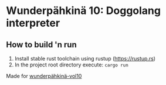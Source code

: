 # Wunderpähkinä 10: Doggolang interpreter

## How to build 'n run
1) Install stable rust toolchain using rustup (https://rustup.rs)
2) In the project root directory execute: ```cargo run```


Made for [wunderpähkinä-vol10](https://github.com/wunderdogsw/wunderpahkina-vol10)
